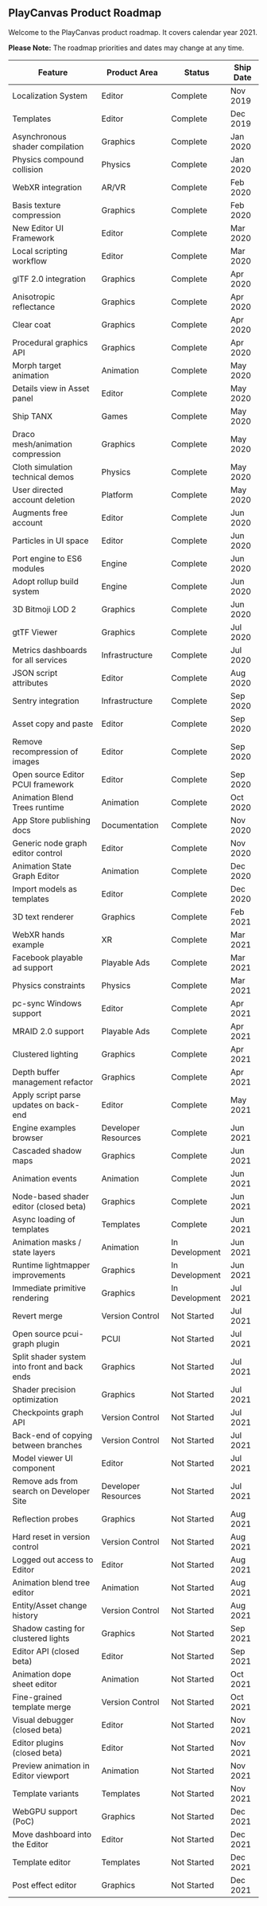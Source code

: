 ## PlayCanvas Product Roadmap

Welcome to the PlayCanvas product roadmap. It covers calendar year 2021.

**Please Note:** The roadmap priorities and dates may change at any time.

| Feature                                      | Product Area        | Status         | Ship Date |
| -------------------------------------------- | ------------------- | -------------- | --------- |
| Localization System                          | Editor              | Complete       | Nov 2019  |
| Templates                                    | Editor              | Complete       | Dec 2019  |
| Asynchronous shader compilation              | Graphics            | Complete       | Jan 2020  |
| Physics compound collision                   | Physics             | Complete       | Jan 2020  |
| WebXR integration                            | AR/VR               | Complete       | Feb 2020  |
| Basis texture compression                    | Graphics            | Complete       | Feb 2020  |
| New Editor UI Framework                      | Editor              | Complete       | Mar 2020  |
| Local scripting workflow                     | Editor              | Complete       | Mar 2020  |
| glTF 2.0 integration                         | Graphics            | Complete       | Apr 2020  |
| Anisotropic reflectance                      | Graphics            | Complete       | Apr 2020  |
| Clear coat                                   | Graphics            | Complete       | Apr 2020  |
| Procedural graphics API                      | Graphics            | Complete       | Apr 2020  |
| Morph target animation                       | Animation           | Complete       | May 2020  |
| Details view in Asset panel                  | Editor              | Complete       | May 2020  |
| Ship TANX                                    | Games               | Complete       | May 2020  |
| Draco mesh/animation compression             | Graphics            | Complete       | May 2020  |
| Cloth simulation technical demos             | Physics             | Complete       | May 2020  |
| User directed account deletion               | Platform            | Complete       | May 2020  |
| Augments free account                        | Editor              | Complete       | Jun 2020  |
| Particles in UI space                        | Editor              | Complete       | Jun 2020  |
| Port engine to ES6 modules                   | Engine              | Complete       | Jun 2020  |
| Adopt rollup build system                    | Engine              | Complete       | Jun 2020  |
| 3D Bitmoji LOD 2                             | Graphics            | Complete       | Jun 2020  |
| gtTF Viewer                                  | Graphics            | Complete       | Jul 2020  |
| Metrics dashboards for all services          | Infrastructure      | Complete       | Jul 2020  |
| JSON script attributes                       | Editor              | Complete       | Aug 2020  |
| Sentry integration                           | Infrastructure      | Complete       | Sep 2020  |
| Asset copy and paste                         | Editor              | Complete       | Sep 2020  |
| Remove recompression of images               | Editor              | Complete       | Sep 2020  |
| Open source Editor PCUI framework            | Editor              | Complete       | Sep 2020  |
| Animation Blend Trees runtime                | Animation           | Complete       | Oct 2020  |
| App Store publishing docs                    | Documentation       | Complete       | Nov 2020  |
| Generic node graph editor control            | Editor              | Complete       | Nov 2020  |
| Animation State Graph Editor                 | Animation           | Complete       | Dec 2020  |
| Import models as templates                   | Editor              | Complete       | Dec 2020  |
| 3D text renderer                             | Graphics            | Complete       | Feb 2021  |
| WebXR hands example                          | XR                  | Complete       | Mar 2021  |
| Facebook playable ad support                 | Playable Ads        | Complete       | Mar 2021  |
| Physics constraints                          | Physics             | Complete       | Mar 2021  |
| pc-sync Windows support                      | Editor              | Complete       | Apr 2021  |
| MRAID 2.0 support                            | Playable Ads        | Complete       | Apr 2021  |
| Clustered lighting                           | Graphics            | Complete       | Apr 2021  |
| Depth buffer management refactor             | Graphics            | Complete       | Apr 2021  |
| Apply script parse updates on back-end       | Editor              | Complete       | May 2021  |
| Engine examples browser                      | Developer Resources | Complete       | Jun 2021  |
| Cascaded shadow maps                         | Graphics            | Complete       | Jun 2021  |
| Animation events                             | Animation           | Complete       | Jun 2021  |
| Node-based shader editor (closed beta)       | Graphics            | Complete       | Jun 2021  |
| Async loading of templates                   | Templates           | Complete       | Jun 2021  |
| Animation masks / state layers               | Animation           | In Development | Jun 2021  |
| Runtime lightmapper improvements             | Graphics            | In Development | Jun 2021  |
| Immediate primitive rendering                | Graphics            | In Development | Jul 2021  |
| Revert merge                                 | Version Control     | Not Started    | Jul 2021  |
| Open source pcui-graph plugin                | PCUI                | Not Started    | Jul 2021  |
| Split shader system into front and back ends | Graphics            | Not Started    | Jul 2021  |
| Shader precision optimization                | Graphics            | Not Started    | Jul 2021  |
| Checkpoints graph API                        | Version Control     | Not Started    | Jul 2021  |
| Back-end of copying between branches         | Version Control     | Not Started    | Jul 2021  |
| Model viewer UI component                    | Editor              | Not Started    | Jul 2021  |
| Remove ads from search on Developer Site     | Developer Resources | Not Started    | Jul 2021  |
| Reflection probes                            | Graphics            | Not Started    | Aug 2021  |
| Hard reset in version control                | Version Control     | Not Started    | Aug 2021  |
| Logged out access to Editor                  | Editor              | Not Started    | Aug 2021  |
| Animation blend tree editor                  | Animation           | Not Started    | Aug 2021  |
| Entity/Asset change history                  | Version Control     | Not Started    | Aug 2021  |
| Shadow casting for clustered lights          | Graphics            | Not Started    | Sep 2021  |
| Editor API (closed beta)                     | Editor              | Not Started    | Sep 2021  |
| Animation dope sheet editor                  | Animation           | Not Started    | Oct 2021  |
| Fine-grained template merge                  | Version Control     | Not Started    | Oct 2021  |
| Visual debugger (closed beta)                | Editor              | Not Started    | Nov 2021  |
| Editor plugins (closed beta)                 | Editor              | Not Started    | Nov 2021  |
| Preview animation in Editor viewport         | Animation           | Not Started    | Nov 2021  |
| Template variants                            | Templates           | Not Started    | Nov 2021  |
| WebGPU support (PoC)                         | Graphics            | Not Started    | Dec 2021  |
| Move dashboard into the Editor               | Editor              | Not Started    | Dec 2021  |
| Template editor                              | Templates           | Not Started    | Dec 2021  |
| Post effect editor                           | Graphics            | Not Started    | Dec 2021  |
